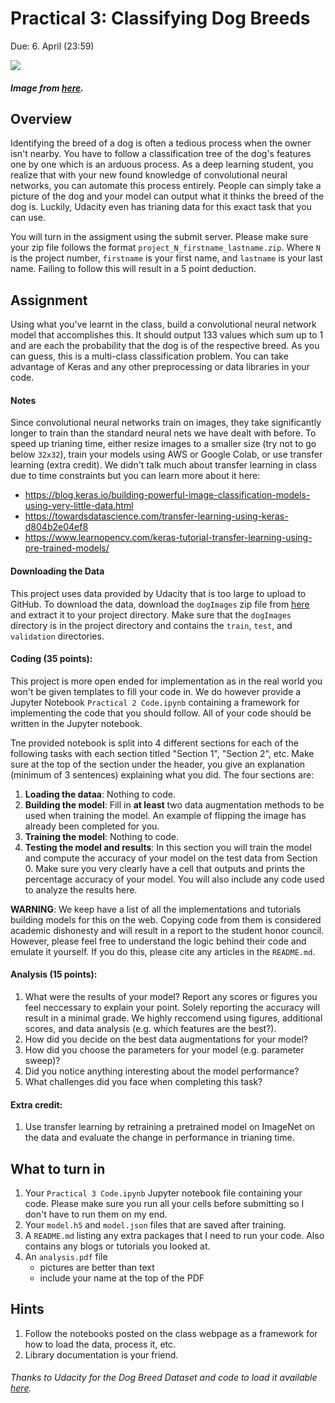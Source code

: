 Practical 3: Classifying Dog Breeds 
=

Due: 6. April (23:59)

![](http://www.pngpix.com/wp-content/uploads/2016/02/Dog-PNG-Image-1-500x290.png)
##### Image from [here](http://www.pngpix.com/download/dog-png-image-2).

Overview
-

Identifying the breed of a dog is often a tedious process when the owner isn't nearby. You have to follow a classification tree of the dog's features one by one which is an arduous process. As a deep learning student, you realize that with your new found knowledge of convolutional neural networks, you can automate this process entirely. People can simply take a picture of the dog and your model can output what it thinks the breed of the dog is. Luckily, Udacity even has trianing data for this exact task that you can use.

You will turn in the assigment using the submit server. Please make sure your zip file follows the format `project_N_firstname_lastname.zip`. Where `N` is the project number, `firstname` is your first name, and `lastname` is your last name. Failing to follow this will result in a 5 point deduction.

Assignment
-
Using what you've learnt in the class, build a convolutional neural network model that accomplishes this. It should output 133  values which sum up to 1 and are each the probability that the dog is of the respective breed. As you can guess, this is a multi-class classification problem. You can take advantage of Keras and any other preprocessing or data libraries in your code.

#### Notes
Since convolutional neural networks train on images, they take significantly longer to train than the standard neural nets we have dealt with before. To speed up trianing time, either resize images to a smaller size (try not to go below `32x32`), train your models using AWS or Google Colab, or use transfer learning (extra credit). We didn't talk much about transfer learning in class due to time constraints but you can learn more about it here:
* https://blog.keras.io/building-powerful-image-classification-models-using-very-little-data.html
* https://towardsdatascience.com/transfer-learning-using-keras-d804b2e04ef8
* https://www.learnopencv.com/keras-tutorial-transfer-learning-using-pre-trained-models/

#### Downloading the Data
This project uses data provided by Udacity that is too large to upload to GitHub. To download the data, download the `dogImages` zip file from [here](https://s3-us-west-1.amazonaws.com/udacity-aind/dog-project/dogImages.zip) and extract it to your project directory. Make sure that the `dogImages` directory is in the project directory and contains the `train`, `test`, and `validation` directories.

#### Coding (35 points):
This project is more open ended for implementation as in the real world you won't be given templates to fill your code in. We do however provide a Jupyter Notebook `Practical 2 Code.ipynb` containing a framework for implementing the code that you should follow. All of your code should be written in the Jupyter notebook.

Tne provided notebook is split into 4 different sections for each of the following tasks with each section titled "Section 1", "Section 2", etc. Make sure at the top of the section under the header, you give an explanation (minimum of 3 sentences) explaining what you did. The four sections are:

1. **Loading the dataa**: Nothing to code.
2. **Building the model**: Fill in **at least** two data augmentation methods to be used when training the model. An example of flipping the image has already been completed for you.
3. **Training the model**: Nothing to code.
4. **Testing the model and results**: In this section you will train the model and compute the accuracy of your model on the test data from Section 0. Make sure you very clearly have a cell that outputs and prints the percentage accuracy of your model. You will also include any code used to analyze the results here.

**WARNING**: We keep have a list of all the implementations and tutorials building models for this on the web. Copying code from them is considered academic dishonesty and will result in a report to the student honor council. However, please feel free to understand the logic behind their code and emulate it yourself. If you do this, please cite any articles in the `README.md`.

#### Analysis (15 points):
1. What were the results of your model? Report any scores or figures you feel neccessary to explain your point. Solely reporting the accuracy will result in a minimal grade. We highly reccomend using figures, additional scores, and data analysis (e.g. which features are the best?).
2. How did you decide on the best data augmentations for your model?
3. How did you choose the parameters for your model (e.g. parameter sweep)?
4. Did you notice anything interesting about the model performance?
5. What challenges did you face when completing this task?

#### Extra credit:
1. Use transfer learning by retraining a pretrained model on ImageNet on the data and evaluate the change in performance in trianing time.

What to turn in
-

1. Your `Practical 3 Code.ipynb` Jupyter notebook file containing your code. Please make sure you run all your cells before submitting so I don't have to run them on my end.
2. Your `model.h5` and `model.json` files that are saved after training.
3. A `README.md` listing any extra packages that I need to run your code. Also contains any blogs or tutorials you looked at. 
4. An `analysis.pdf` file
    - pictures are better than text
    - include your name at the top of the PDF

Hints
-

1. Follow the notebooks posted on the class webpage as a framework for how to load the data, process it, etc.
2. Library documentation is your friend.


###### Thanks to Udacity for the Dog Breed Dataset and code to load it available <a href="https://github.com/mahavird/dog-project">here</a>.

